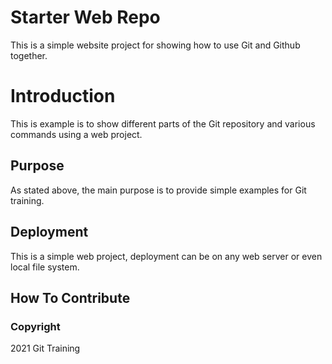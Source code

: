 # Starter Web Repo

This is a simple website project for showing how to use Git and Github together.

# Introduction

This is example is to show different parts of the Git repository and various commands using a web project.

## Purpose

As stated above, the main purpose is to provide simple examples for Git training.

## Deployment

This is a simple web project, deployment can be on any web server or even local file system.

## How To Contribute


### Copyright
2021 Git Training